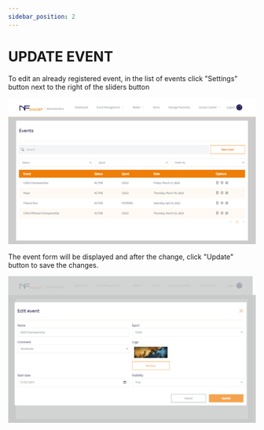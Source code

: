 ```yaml
---
sidebar_position: 2
---
```


# UPDATE EVENT

To edit an already registered event, in the list of events click "Settings" button next to the right of the sliders button

![1](/img/updatevent.png)

The event form will be displayed and after the change, click "Update" button to save the changes.

![1](/img/novoeditevento.png)
